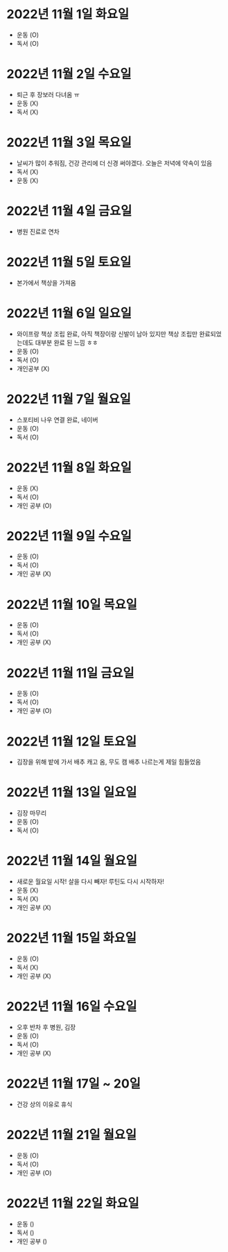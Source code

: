 
# 2022년 11월 1일 화요일 

- 운동 (O)
- 독서 (O)

# 2022년 11월 2일 수요일 

- 퇴근 후 장보러 다녀옴 ㅠ
- 운동 (X)
- 독서 (X)

# 2022년 11월 3일 목요일

- 날씨가 많이 추워짐, 건강 관리에 더 신경 써야겠다. 오늘은 저녁에 약속이 있음
- 독서 (X)
- 운동 (X)

# 2022년 11월 4일 금요일 

- 병원 진료로 연차 

# 2022년 11월 5일 토요일 

- 본가에서 책상을 가져옴 

# 2022년 11월 6일 일요일 

- 와이프랑 책상 조립 완료, 아직 책장이랑 신발이 남아 있지만 책상 조립만 완료되었는데도 대부분 완료 된 느낌 ㅎㅎ
- 운동 (O)
- 독서 (O)
- 개인공부 (X)

# 2022년 11월 7일 월요일 

- 스포티비 나우 연결 완료, 네이버 
- 운동 (O)
- 독서 (O)

# 2022년 11월 8일 화요일 

- 운동 (X)
- 독서 (O)
- 개인 공부 (O)

# 2022년 11월 9일 수요일 

- 운동 (O)
- 독서 (O)
- 개인 공부 (X)

# 2022년 11월 10일 목요일

- 운동 (O)
- 독서 (O)
- 개인 공부 (X)

# 2022년 11월 11일 금요일

- 운동 (O)
- 독서 (O)
- 개인 공부 (O)

# 2022년 11월 12일 토요일

- 김장을 위해 밭에 가서 배추 캐고 옴, 무도 캠 배추 나르는게 제일 힘들었음

# 2022년 11월 13일 일요일 

- 김장 마무리 
- 운동 (O)
- 독서 (O)

# 2022년 11월 14일 월요일 

- 새로운 월요일 시작! 살을 다시 빼자! 루틴도 다시 시작하자!
- 운동 (X)
- 독서 (X)
- 개인 공부 (X)

# 2022년 11월 15일 화요일 

- 운동 (O)
- 독서 (X)
- 개인 공부 (X)

# 2022년 11월 16일 수요일 

- 오후 반차 후 병원, 김장 
- 운동 (O)
- 독서 (O)
- 개인 공부 (X)

# 2022년 11월 17일 ~ 20일 

- 건강 상의 이유로 휴식 

# 2022년 11월 21일 월요일 

- 운동 (O)
- 독서 (O)
- 개인 공부 (O)

# 2022년 11월 22일 화요일 

- 운동 ()
- 독서 ()
- 개인 공부 ()
